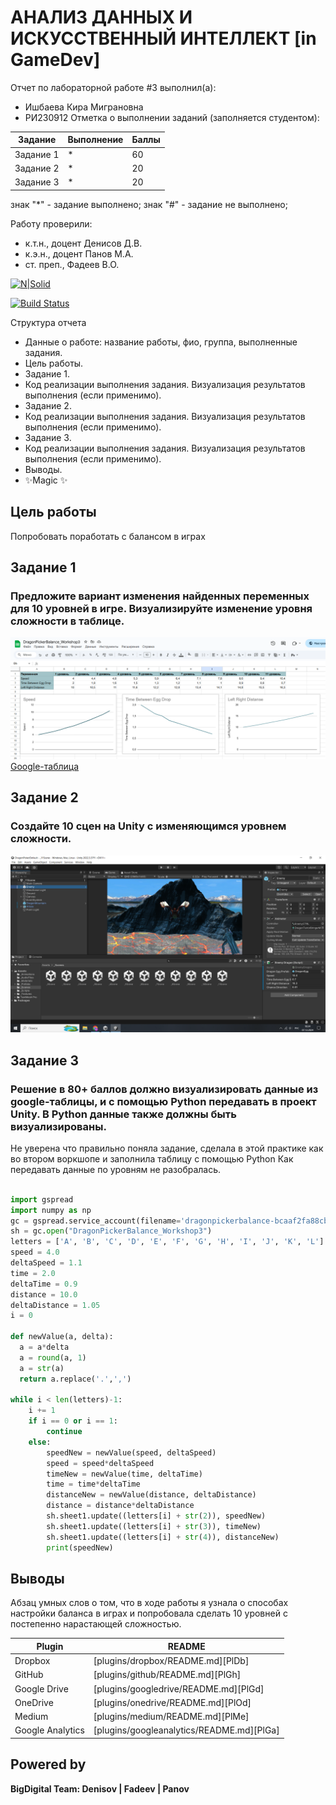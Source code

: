 # АНАЛИЗ ДАННЫХ И ИСКУССТВЕННЫЙ ИНТЕЛЛЕКТ [in GameDev]
Отчет по лабораторной работе #3 выполнил(а):
- Ишбаева Кира Миграновна
- РИ230912
Отметка о выполнении заданий (заполняется студентом):

| Задание | Выполнение | Баллы |
| ------ | ------ | ------ |
| Задание 1 | * | 60 |
| Задание 2 | * | 20 |
| Задание 3 | * | 20 |

знак "*" - задание выполнено; знак "#" - задание не выполнено;

Работу проверили:
- к.т.н., доцент Денисов Д.В.
- к.э.н., доцент Панов М.А.
- ст. преп., Фадеев В.О.

[![N|Solid](https://cldup.com/dTxpPi9lDf.thumb.png)](https://nodesource.com/products/nsolid)

[![Build Status](https://travis-ci.org/joemccann/dillinger.svg?branch=master)](https://travis-ci.org/joemccann/dillinger)

Структура отчета

- Данные о работе: название работы, фио, группа, выполненные задания.
- Цель работы.
- Задание 1.
- Код реализации выполнения задания. Визуализация результатов выполнения (если применимо).
- Задание 2.
- Код реализации выполнения задания. Визуализация результатов выполнения (если применимо).
- Задание 3.
- Код реализации выполнения задания. Визуализация результатов выполнения (если применимо).
- Выводы.
- ✨Magic ✨

## Цель работы
Попробовать поработать с балансом в играх

## Задание 1
### Предложите вариант изменения найденных переменных для 10 уровней в игре. Визуализируйте изменение уровня сложности в таблице. 
![](assets/Google-Tabs.png)
[Google-таблица](https://docs.google.com/spreadsheets/d/1ZV2iGYohyuk1tDYHWW_fU5aDSWaMLVhsakeK2r1QRmo/edit?usp=sharing)

## Задание 2
### Создайте 10 сцен на Unity с изменяющимся уровнем сложности.

![](assets/DP_scenes.png)

## Задание 3
### Решение в 80+ баллов должно визуализировать данные из google-таблицы, и с помощью Python передавать в проект Unity. В Python данные также должны быть визуализированы.

Не уверена что правильно поняла задание, сделала в этой практике как во втором воркшопе и заполнила таблицу с помощью Python
Как передавать данные по уровням не разобралась.

```py

import gspread
import numpy as np
gc = gspread.service_account(filename='dragonpickerbalance-bcaaf2fa88cb.json')
sh = gc.open("DragonPickerBalance_Workshop3")
letters = ['A', 'B', 'C', 'D', 'E', 'F', 'G', 'H', 'I', 'J', 'K', 'L']
speed = 4.0
deltaSpeed = 1.1
time = 2.0
deltaTime = 0.9
distance = 10.0
deltaDistance = 1.05
i = 0

def newValue(a, delta):
  a = a*delta
  a = round(a, 1)
  a = str(a)
  return a.replace('.',',')
    
while i < len(letters)-1:
    i += 1
    if i == 0 or i == 1:
        continue
    else:
        speedNew = newValue(speed, deltaSpeed)
        speed = speed*deltaSpeed
        timeNew = newValue(time, deltaTime)
        time = time*deltaTime
        distanceNew = newValue(distance, deltaDistance)
        distance = distance*deltaDistance
        sh.sheet1.update((letters[i] + str(2)), speedNew)
        sh.sheet1.update((letters[i] + str(3)), timeNew)
        sh.sheet1.update((letters[i] + str(4)), distanceNew)
        print(speedNew)

```

## Выводы

Абзац умных слов о том, что в ходе работы я узнала о способах настройки баланса в играх и попробовала сделать 10 уровней с постепенно нарастающей сложностью.

| Plugin | README |
| ------ | ------ |
| Dropbox | [plugins/dropbox/README.md][PlDb] |
| GitHub | [plugins/github/README.md][PlGh] |
| Google Drive | [plugins/googledrive/README.md][PlGd] |
| OneDrive | [plugins/onedrive/README.md][PlOd] |
| Medium | [plugins/medium/README.md][PlMe] |
| Google Analytics | [plugins/googleanalytics/README.md][PlGa] |

## Powered by

**BigDigital Team: Denisov | Fadeev | Panov**

